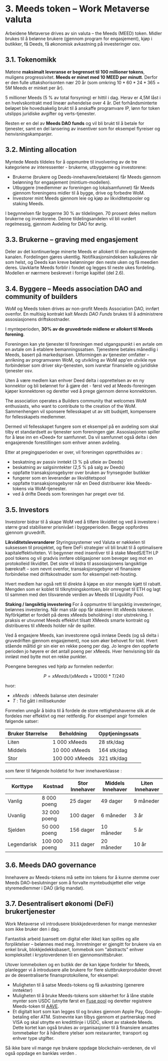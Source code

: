 # 3. Meeds token – Work Metaverse valuta

Arbeidene Metaverse drives av sin valuta – the Meeds (MEED) token. Midler brukes til å belønne brukere (gjennom program for engasjement), kjøp i butikker, få Deeds, få økonomisk avkastning på investeringer osv.

## 3.1. Tokenomikk

Møtene **maksimalt leveranse er begrenset til 100 millioner tokens**, muligens progressivitet. **Meeds er minet med 10 MEED per minutt**. Derfor er den fulle uttakshorisonten nær 20 år (som omkring $10*60*24*365 = 5M$ Meeds er minket per år).

5 millioner Meeds (5 % av total forsyning) er hittil i dag. Herav er 4,5M låst i en hvelvskontrakt med lineær avhendelse over 4 år. Det forhåndsminterte beløpet ble hovedsakelig brukt til å anskaffe programvare IP, lønn for token utslipps juridiske avgifter og verts-tjenester.

Resten er en del av __Meeds DAO funds__ og vil bli brukt til å betale for tjenester, samt en del lansering av insentiver som for eksempel flyreiser og henvisningskampanjer.


## 3.2. Minting allocation

Myntede Meeds tildeles for å oppmuntre til involvering av de tre kategoriene av interessenter - brukerne, utbyggerne og investorene:

- Brukerne (brukere og Deeds-innehavere/leietakere) får Meeds gjennom belønning for engasjement (mintium-modellen).
- Utbyggere (medlemmer av foreningen og lokalsamfunnet) får Meeds gjennom foreningens midler til å bygge, drive og forbedre WoM.
- Investorer mint Meeds gjennom leie og kjøp av likviditetspooler og staking Meeds.

I begynnelsen får byggerne 30 % av tildelingen. 70 prosent deles mellom brukerne og investorene. Denne tildelingsandelen vil bli vurdert regelmessig, gjennom Avdeling for DAO for øvrig.

## 3.3. Brukerne – graving med engasjement

Deler av det kontinuerlege minerte Meeds er allokert til den engasjerende kanalen. Fordelingen gjøres ukentlig. Notifikasjonsindeksen kalkuleres når som helst, og Deeds kan kreve belønninger den neste uken og få meedien deres. Uavklarte Meeds forblir i fondet og legges til neste ukes fordeling. Modellen er nærmere beskrevet i forrige kapittel (del 2.6).

## 3.4. Byggere – Meeds association DAO and community of builders

WoM og Meeds token drives av non-profit Meeds Association DAO, innført ovenfor. En multisig kontrakt kalt _Meeds DAO Funds_ brukes til å administrere assosiasjonens driftskostnader.

I mynteperioden, **30% av de gruvedrtede midlene er allokert til Meeds forening**.

Foreningen kan yte tjenester til foreningen med utgangspunkt i en avtale om en avtale om å etablere bemanningssatsen. Tjenestene betales månedlig i Meeds, basert på markedsprisen. Utformingen av tjenester omfatter – anrikning av programvaren WoM, og utvikling av WoM app'en utvikle nye forbindelser som driver sky-tjenesten, som ivaretar finansielle og juridiske tjenester osv.

Uten å være medlem kan enhver Deed delta i opprettelsen av en ny konnektor og bli belønnet for å gjøre det - først ved at Meeds-foreningen kjøper konnektoren og deretter ved å prege gjennom denne konnektoren.

The association operates a Builders community that welcomes WoM enthusiasts, who want to contribute to the creation of the WoM. Sammenhengen vil sponsere fellesskapet ut av sitt budsjett, kompensere for fellesskapets medlemmer.

Dermed vil fellesskapet fungere som et eksempel på en avdeling som skal tilby et standardsett av tjenester som foreningen gjør. Assosiasjonen spiller for å løse inn en «Deed» for samfunnet. Da vil samfunnet også delta i den engasjerende forestillingen som enhver annen avdeling.

Etter at pregingsperioden er over, vil foreningen opprettholdes av :

- beskatning av passiv inntekt (3 % på utleie av Deeds)
- beskatning av salgsinntekter (2,5 % på salg av Deeds)
- oppfatte transaksjonsgebyrer over bruken av frynsegoder butikker
- fungerer som en leverandør av likviditetspool
- oppfatte transaksjonsgebyrer når en Deed distribuerer ikke Meeds-tokens via WoM-tjenester.
- ved å drifte Deeds som foreningen har preget over tid.


## 3.5. Investors

Investorer bidrar til å skape WoM ved å tilføre likviditet og ved å investere i større grad stabiliserer prisnivået i byggeperioden. Begge oppfordres gjennom gruvedrift.

**Likviditetsleverandører** Styringssystemer ved Valuta er nøkkelen til suksessen til prosjektet, og flere DeFi strategier vil bli brukt til å optimalisere kapitaleffektiviteten. Vi begynner med insentiver til å stake MeedS/ETH LP pool tokens og vil gradvis innføre obligasjoner som beveger seg mot en protokolleid likviditet. Det siste vil bidra til assosiasjonens langsiktige bærekraft – som nevnt ovenfor, transaksjonsgebyrer vil finansiere forbindelse med driftskostnader som for eksempel nett-hosting.

Hvert medlem har også rett til direkte å kjøpe en stor mengde kjøtt til rabatt. Mengden som er koblet til tilknytningskontoen, blir omregnet til ETH og lagt til sammen med den tilsvarende verdien av Meeds til Liquidity Pool.

**Staking / langsiktig investering** For å oppmuntre til langsiktig investeringer, belønnes investering. Når man står opp får stakeren litt xMeeds tokener. Nyfôrkjøttet er fordelt på deres xMeeds beholdning i stor utstrekning. I praksis er utvunnet Meeds effektivt tilsatt XMeeds smarte kontrakt og distribueres til xMeeds holder når de spiller.

Ved å engasjere Meeds, kan investorene også innløse Deeds (og så delta i gruvedriften gjennom engasjement), noe som øker behovet for tokt. Hvert stående måltid gir sin eier en rekke poeng per dag. Jo lengre den oppførte perioden jo høyere er det antall poeng per xMeeds. Hver henvisning blir da innløst med bytte mot en rekke punkter.

Poengene beregnes ved hjelp av formelen nedenfor:

 $$ P = xMeeds / (xMeeds + 12000) * T / 240 $$

 hvor:

- $xMeeds$ : xMeeds balanse uten desimaler
- $T$ : Tid gått i millisekunder

Formelen unngår å bidra til å fordele de store rettighetshaverne slik at de fordeles mer effektivt og mer rettferdig. For eksempel angir formelen følgende satser:

| **Bruker Størrelse** | **Beholdning** | **Opptjeningssats** |
| -------------------- | -------------- | ------------------- |
| Liten                | 1 000 xMeeds   | 28 stk/dag          |
| Middels              | 10 000 xMeeds  | 164 stk/dag         |
| Stor                 | 100 000 xMeeds | 321 stk/dag         |


som fører til følgende holdetid for hver innehaverklasse :

| **Korttype** | **Kostnad**   | **Stor Innehaver** | **Middels Innehaver** | **Liten Innehaver** |
| ------------ | ------------- | ------------------ | --------------------- | ------------------- |
| Vanlig       | 8 000 poeng   | 25 dager           | 49 dager              | 9 måneder           |
| Uvanlig      | 32 000 poeng  | 100 dager          | 6 måneder             | 3 år                |
| Sjelden      | 50 000 poeng  | 156 dager          | 10 måneder            | 5 år                |
| Legendarisk  | 100 000 poeng | 311 dager          | 20 måneder            | 10 år               |

## 3.6. Meeds DAO governance

Innehavere av Meeds-tokens må sette inn tokens for å kunne stemme over Meeds DAO-beslutninger som å forvalte myntebudsjettet eller velge styremedlemmer i DAO (årlig mandat).

## 3.7. Desentralisert økonomi (DeFi) brukertjenester

Work Metaverse vil introdusere blokkjedeverdenen for mange mennesker som ikke bruker den i dag.

Fantastisk arbeid (uansett om digital eller ikke) kan spilles og alle forpliktelser – belønnes med meg. Innretninger er gjengitt for brukere via en enkel bruk, blokkjedekksbasert, lommebok som "abstracts" enhver kompleksitet i kryptoverdenen til en gjennomsnittsbruker.

Utover lommeboken og en butikk der de kan kjøpe fordeler for Meeds, planlegger vi å introdusere alle brukere for flere sluttbrukerprodukter drevet av de desentraliserte finansprotokollene, for eksempel:

- Muligheten til å satse Meeds-tokens og få avkastning (generere inntekter)
- Muligheten til å bruke Meeds-tokens som sikkerhet for å låne stabile mynter som USDC (utnytte først en [Fuse pool](https://app.rari.capital/fuse) og deretter registrere Meeds-token til [AAVE](https://aave.com/).
- Et digitalt kort som kan legges til og brukes gjennom Apple Pay, Google-betaling eller ATM. Sistnevnte kan tilbys gjennom et partnerskap med VISA og skal utnytte en kredittlinje i USDC, sikret av stakede Meeds. Dette kortet kan også brukes av organisasjoner til å finansiere ansattes lommebøker for å håndtere ytelser som restauranter, transport og enhver type utgifter.

Så ikke bare vil mange nye brukere oppdage blockchain-verdenen, de vil også oppdage en bankløs verden .

 
